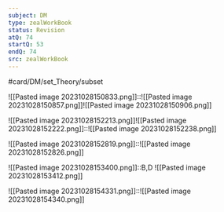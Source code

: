 ```yaml
---
subject: DM
type: zealWorkBook
status: Revision
atQ: 74
startQ: 53
endQ: 74
src: zealWorkBook
---
```

#card/DM/set_Theory/subset

![[Pasted image 20231028150833.png]]::![[Pasted image 20231028150857.png]]![[Pasted image 20231028150906.png]] <!--SR:!2024-01-20,59,310-->

![[Pasted image 20231028152213.png]]![[Pasted image 20231028152222.png]]::![[Pasted image 20231028152238.png]] <!--SR:!2024-01-29,68,310-->

![[Pasted image 20231028152819.png]]::![[Pasted image 20231028152826.png]] <!--SR:!2024-01-12,51,310-->


![[Pasted image 20231028153400.png]]::B,D ![[Pasted image 20231028153412.png]] <!--SR:!2023-12-16,34,290-->

![[Pasted image 20231028154331.png]]::![[Pasted image 20231028154340.png]] <!--SR:!2024-01-28,67,310-->

